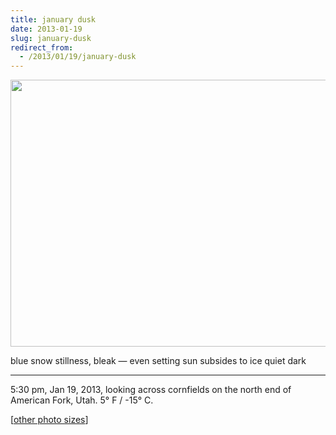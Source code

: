 ```yaml
---
title: january dusk
date: 2013-01-19
slug: january-dusk
redirect_from:
  - /2013/01/19/january-dusk
---
```


<a href="http://www.flickr.com/photos/daniel_hardman/8395876797/sizes/l"><img class="alignnone" alt="" src="https://farm9.staticflickr.com/8493/8395876797_8cea8f380b_z.jpg" width="640" height="427" /></a>
<p class="haiku">blue snow stillness, bleak &mdash; 
even setting sun subsides
to ice quiet dark</p>


<hr />

5:30 pm, Jan 19, 2013, looking across cornfields on the north end of American Fork, Utah. 5° F / -15° C.

[<a href="http://www.flickr.com/photos/daniel_hardman/8395876797/sizes/l" target="_blank">other photo sizes</a>]
